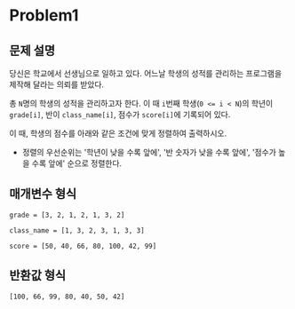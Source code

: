 # Problem1

## 문제 설명

당신은 학교에서 선생님으로 일하고 있다. 어느날 학생의 성적를 관리하는 프로그램을 제작해 달라는 의뢰를 받았다.

총 `N`명의 학생의 성적을 관리하고자 한다. 이 때 `i`번째 학생(`0 <= i < N`)의 학년이 `grade[i]`, 반이 `class_name[i]`, 점수가 `score[i]`에 기록되어 있다.

이 때, 학생의 점수를 아래와 같은 조건에 맞게 정렬하여 출력하시오.

- 정렬의 우선순위는 '학년이 낮을 수록 앞에', '반 숫자가 낮을 수록 앞에', '점수가 높을 수록 앞에' 순으로 정렬한다.

## 매개변수 형식

`grade = [3, 2, 1, 2, 1, 3, 2]`

`class_name = [1, 3, 2, 3, 1, 3, 3]`

`score = [50, 40, 66, 80, 100, 42, 99]`


## 반환값 형식

`[100, 66, 99, 80, 40, 50, 42]`
